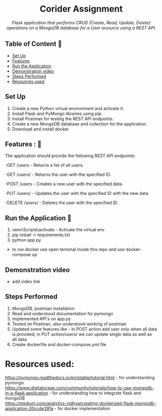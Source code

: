 <h1 align=center> Corider Assignment </h1>
<h6 align=center> Flask application that performs CRUD (Create, Read, Update, Delete) operations on a MongoDB database for a User resource using a REST API.  </h6>

## Table of Content 🤖

- [Set Up](#set-up)
- [Features](#features--)
- [Run the Application](#run-the-application-)
- [Demonstration video](#demonstration-video)
- [Steps Performed](#steps-performed)
- [Resources used](#resources-used)


## Set Up 

1. Create a new Python virtual environment and activate it.
2. Install Flask and PyMongo libraries using pip.
3. Install Postman for testing the REST API endpoints.
4. Create a new MongoDB database and collection for the application.
5. Download and install docker


## Features : 💯

The application should provide the following REST API endpoints:

-GET /users - Returns a list of all users.

-GET /users/<id> - Returns the user with the specified ID.

-POST /users - Creates a new user with the specified data.

-PUT /users/<id> - Updates the user with the specified ID with the new data.

-DELETE /users/<id> - Deletes the user with the specified ID.


## Run the Application 💫
1. venv\Scripts\activate - Activate the virtual env
2. pip install -r requirements.txt
3. python app.py<br>
- to run docker use open terminal inside this repo and use docker-compose up


## Demonstration video 
- add video link <link>

## Steps Performed
1. MongoDB, postman installation
2. Read and understood documentation for pymongo
3. Implemented API's on app.py
4. Tested on Postman, also understood working of postman
5. Updated some features like - in POST action add user only when all data is provided, in PUT action/users/<id> we can update single data as well as all data 
6. Create dockerfile and docker-compose.yml file  



# Resources used:
https://pymongo.readthedocs.io/en/stable/tutorial.html - for understanding pymongo <br>
https://www.digitalocean.com/community/tutorials/how-to-use-mongodb-in-a-flask-application - for understanding how to integrate flask and mongoDB <br>
https://medium.com/analytics-vidhya/creating-dockerized-flask-mongodb-application-20ccde391a - for docker implementation


